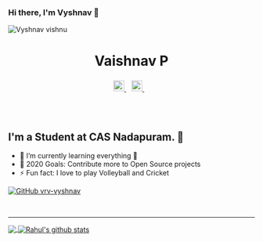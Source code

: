 ### Hi there, I'm  Vyshnav 👋

<p align="left"> <img src="https://komarev.com/ghpvc/?username=vrv-vyshnav&label=Views&color=blue&style=plastic" alt="Vyshnav vishnu" /> </p>

<h1 align='center'>
  Vaishnav P
 </h1>
<p align="center">

<a href="https://linkedin.com/in/vrv-vyshnav">
  <img alt="Vaishnav's Linkdein" width="22px" src="assets/linkedin.svg" />
</a>
&ensp;
<a href="https://wa.me/+918129637037">
  <img alt="Vaishnav's Whatsapp" width="22px" src="assets/whatsapp.svg" />
</a>
&ensp;
<a href="mailto:vrv.VaishnavP@gmail.com"><img height="26px" style=for-the-badge&logo=gmail&logoColor=red"/></a>

</p>

<br>
<br>

## I'm a Student at CAS Nadapuram. 💪 

- 🌱 I’m currently learning everything 🤣
- 🥅 2020 Goals: Contribute more to Open Source projects
- ⚡ Fun fact: I love to play Volleyball and Cricket

[![GitHub vrv-vyshnav](https://img.shields.io/github/followers/vrv-vyshnav?label=follow&style=social)](https://github.com/vrv-vyshnav)


<br>


---

<a href="https://github.com/vrv-vyshnav">
  <img align="center" src="https://github-readme-stats.vercel.app/api/top-langs/?username=vrv-vyshnav&theme=dark&hide_langs_below=1" />
</a>
<a href="https://github.com/vrv-vyshnav">
 <img align="center" src="https://github-readme-stats.vercel.app/api?username=vrv-vyshnav&show_icons=true&theme=dark&line_height=27" alt="Rahul's github stats"/>
</a>

